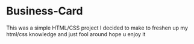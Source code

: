 # Business-Card
This was a simple HTML/CSS project I decided to make to freshen up my html/css knowledge and just fool around hope u enjoy it
